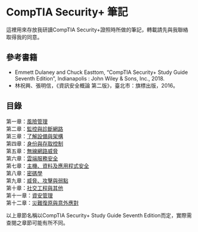 # CompTIA Security+ 筆記

這裡用來存放我研讀CompTIA Security+證照時所做的筆記，轉載請先與我聯絡取得我的同意。

## 參考書籍

* Emmett Dulaney and Chuck Easttom, “CompTIA Security+ Study Guide Seventh Edition”, Indianapolis : John Wiley & Sons, Inc., 2018.
* 林祝興、張明信，《資訊安全概論 第二版》，臺北市：旗標出版，2016。

## 目錄

第一章：[風險管理](Notes/CH1~Managing-Risk)  
第二章：[監控與診斷網路](Notes/CH2~Monitoring-and-Diagnosing-Networks.md)  
第三章：[了解設備與架構](Notes/CH3~Understanding-Devices-and-Infrastructur.md)  
第四章：[身份與存取控制](Notes/CH4~Identity-and-Access-Management.md)  
第五章：[無線網路威脅](Notes/CH5~Wireless-Network-Threats.md)  
第六章：[雲端服務安全](Notes/CH6~Securing-the-Cloud.md)  
第七章：[主機、資料及應用程式安全](Notes/CH7~Host-Data-and-Application-Security.md)  
第八章：[密碼學](Notes/CH8~Cryptography.md)  
第九章：[威脅、攻擊與弱點](Notes/CH9~Threats-Attacks-and-Vulnerabilities.md)  
第十章：[社交工程與其他](Notes/CH10~Social-Engineering-and-Other-Foes.md)  
第十一章：[資安管理](Notes/CH11~Security-Administration.md)  
第十二章：[災難復原與意外應對](Notes/CH12~Disaster-Recovery-and-Incident-Response.md)  

以上章節名稱以CompTIA Security+ Study Guide Seventh Edition而定，實際需查閱之章節可能有所不同。